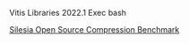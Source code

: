 Vitis Libraries 2022.1 Exec bash  

[Silesia Open Source Compression Benchmark](http://mattmahoney.net/dc/silesia.html)  

